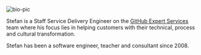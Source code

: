 ![bio-pic](bio-pic.png)

Stefan is a Staff Service Delivery Engineer on the [GitHub Expert Services](https://github.com/services) team where his focus lies in helping customers with their technical, process and cultural transformation.

Stefan has been a software engineer, teacher and consultant since 2008.
